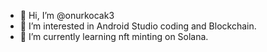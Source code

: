 - 👋 Hi, I’m @onurkocak3
- 👀 I’m interested in Android Studio coding and Blockchain.
- 🌱 I’m currently learning nft minting on Solana. 

<!---
onurkocak3/onurkocak3 is a ✨ special ✨ repository because its `README.md` (this file) appears on your GitHub profile.
You can click the Preview link to take a look at your changes.
--->
